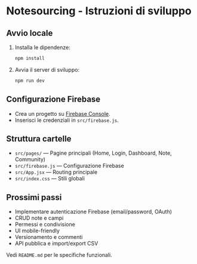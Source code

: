 # Notesourcing - Istruzioni di sviluppo

## Avvio locale

1. Installa le dipendenze:
   ```bash
   npm install
   ```
2. Avvia il server di sviluppo:
   ```bash
   npm run dev
   ```

## Configurazione Firebase

- Crea un progetto su [Firebase Console](https://console.firebase.google.com/).
- Inserisci le credenziali in `src/firebase.js`.

## Struttura cartelle
- `src/pages/` — Pagine principali (Home, Login, Dashboard, Note, Community)
- `src/firebase.js` — Configurazione Firebase
- `src/App.jsx` — Routing principale
- `src/index.css` — Stili globali

## Prossimi passi
- Implementare autenticazione Firebase (email/password, OAuth)
- CRUD note e campi
- Permessi e condivisione
- UI mobile-friendly
- Versionamento e commenti
- API pubblica e import/export CSV

Vedi `README.md` per le specifiche funzionali.

